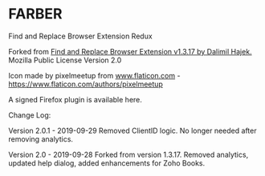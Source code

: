 # FARBER

Find and Replace Browser Extension Redux

Forked from [Find and Replace Browser Extension v1.3.17 by Dalimil Hajek.](https://github.com/Dalimil/Find-and-Replace-Browser-Extension)
Mozilla Public License Version 2.0

Icon made by pixelmeetup from www.flaticon.com - https://www.flaticon.com/authors/pixelmeetup

A signed Firefox plugin is available here.  

Change Log:

Version 2.0.1 - 2019-09-29
Removed ClientID logic. No longer needed after removing analytics.

Version 2.0 - 2019-09-28
Forked from version 1.3.17. Removed analytics, updated help dialog, added enhancements for Zoho Books.



